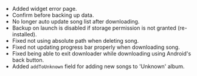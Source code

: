 - Added widget error page.
- Confirm before backing up data.
- No longer auto update song list after downloading.
- Backup on launch is disabled if storage permission is not granted (re-installed).
- Fixed not using absolute path when deleting song.
- Fixed not updating progress bar properly when downloading song.
- Fixed being able to exit downloader while downloading using Android's back button.
- Added `addToUnknown` field for adding new songs to 'Unknown' album.